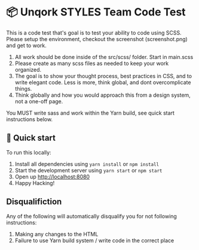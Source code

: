 # 📦 Unqork STYLES Team Code Test

This is a code test that's goal is to test your ability to code using SCSS. Please setup the environment, checkout the screenshot (screenshot.png) and get to work.

1. All work should be done inside of the src/scss/ folder. Start in main.scss
2. Please create as many scss files as needed to keep your work organized.
3. The goal is to show your thought process, best practices in CSS, and to write elegant code. Less is more, think global, and dont overcomplicate things.
4. Think globally and how you would approach this from a design system, not a one-off page.

You MUST write sass and work within the Yarn build, see quick start instructions below.

## 🚀 Quick start

To run this locally:

1. Install all dependencies using `yarn install` or `npm install`
2. Start the development server using `yarn start` or `npm start`
3. Open up [http://localhost:8080](http://localhost:8080)
4. Happy Hacking!

## Disqualifiction

Any of the following will automatically disqualify you for not following instructions:

1. Making any changes to the HTML
2. Failure to use Yarn build system / write code in the correct place
